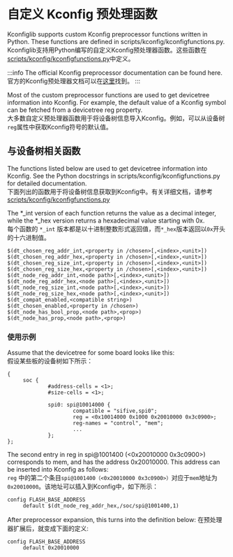 # 自定义 Kconfig 预处理函数

Kconfiglib supports custom Kconfig preprocessor functions written in Python. These functions are defined in scripts/kconfig/kconfigfunctions.py.  
Kconfiglib支持用Python编写的自定义Kconfig预处理器函数。这些函数在[scripts/kconfig/kconfigfunctions.py](https://cloud.listenai.com/zephyr/zephyr/-/tree/master/scripts/kconfig/kconfigfunctions.py.)中定义。

:::info 
The official Kconfig preprocessor documentation can be found here.  
官方的Kconfig预处理器文档可以在[这里](https://www.kernel.org/doc/html/latest/kbuild/kconfig-macro-language.html)找到。
:::

Most of the custom preprocessor functions are used to get devicetree information into Kconfig. For example, the default value of a Kconfig symbol can be fetched from a devicetree reg property.  
大多数自定义预处理器函数用于将设备树信息导入Kconfig。例如，可以从设备树`reg`属性中获取Kconfig符号的默认值。

## 与设备树相关函数

The functions listed below are used to get devicetree information into Kconfig. See the Python docstrings in scripts/kconfig/kconfigfunctions.py for detailed documentation.  
下面列出的函数用于将设备树信息获取到Kconfig中。有关详细文档，请参考[scripts/kconfig/kconfigfunctions.py](https://cloud.listenai.com/zephyr/zephyr/-/tree/master/scripts/kconfig/kconfigfunctions.py.)

The *_int version of each function returns the value as a decimal integer, while the *_hex version returns a hexadecimal value starting with 0x.  
每个函数的 `*_int` 版本都是以十进制整数形式返回值，而`*_hex`版本返回以`0x`开头的十六进制值。

```
$(dt_chosen_reg_addr_int,<property in /chosen>[,<index>,<unit>])
$(dt_chosen_reg_addr_hex,<property in /chosen>[,<index>,<unit>])
$(dt_chosen_reg_size_int,<property in /chosen>[,<index>,<unit>])
$(dt_chosen_reg_size_hex,<property in /chosen>[,<index>,<unit>])
$(dt_node_reg_addr_int,<node path>[,<index>,<unit>])
$(dt_node_reg_addr_hex,<node path>[,<index>,<unit>])
$(dt_node_reg_size_int,<node path>[,<index>,<unit>])
$(dt_node_reg_size_hex,<node path>[,<index>,<unit>])
$(dt_compat_enabled,<compatible string>)
$(dt_chosen_enabled,<property in /chosen>)
$(dt_node_has_bool_prop,<node path>,<prop>)
$(dt_node_has_prop,<node path>,<prop>)
```
### 使用示例

Assume that the devicetree for some board looks like this:  
假设某些板的设备树如下所示：

```
{
     soc {
             #address-cells = <1>;
             #size-cells = <1>;

             spi0: spi@10014000 {
                     compatible = "sifive,spi0";
                     reg = <0x10014000 0x1000 0x20010000 0x3c0900>;
                     reg-names = "control", "mem";
                     ...
             };
};
```

The second entry in reg in spi@1001400 (<0x20010000 0x3c0900>) corresponds to mem, and has the address 0x20010000. This address can be inserted into Kconfig as follows:  
`reg` 中的第二个条目`spi@1001400（<0x20010000 0x3c0900>）`对应于`mem`地址为`0x20010000`。该地址可以插入到Kconfig中，如下所示：

```
config FLASH_BASE_ADDRESS
     default $(dt_node_reg_addr_hex,/soc/spi@1001400,1)
```

After preprocessor expansion, this turns into the definition below: 
在预处理器扩展后，就变成下面的定义: 
```
config FLASH_BASE_ADDRESS
     default 0x20010000
```